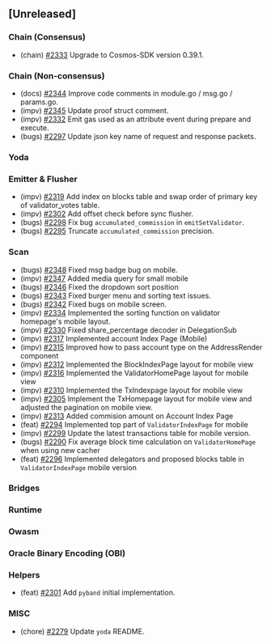 <!--
(feat): New feature
(impv): Improvement / Enhancement
(docs): Documentation
(bugs): Bug fixes
(chore): Chore/cleanup work
-->

## [Unreleased]

### Chain (Consensus)

- (chain) [\#2333](https://github.com/bandprotocol/bandchain/pull/2333) Upgrade to Cosmos-SDK version 0.39.1.

### Chain (Non-consensus)

- (docs) [\#2344](https://github.com/bandprotocol/bandchain/pull/2344) Improve code comments in module.go / msg.go / params.go.
- (impv) [\#2345](https://github.com/bandprotocol/bandchain/pull/2345) Update proof struct comment.
- (impv) [\#2332](https://github.com/bandprotocol/bandchain/pull/2232) Emit gas used as an attribute event during prepare and execute.
- (bugs) [\#2297](https://github.com/bandprotocol/bandchain/pull/2297) Update json key name of request and response packets.

### Yoda

### Emitter & Flusher

- (impv) [\#2319](https://github.com/bandprotocol/bandchain/pull/2319) Add index on blocks table and swap order of primary key of validator_votes table.
- (impv) [\#2302](https://github.com/bandprotocol/bandchain/pull/2302) Add offset check before sync flusher.
- (bugs) [\#2298](https://github.com/bandprotocol/bandchain/pull/2298) Fix bug `accumulated_commission` in `emitSetValidator`.
- (bugs) [\#2295](https://github.com/bandprotocol/bandchain/pull/2295) Truncate `accumulated_commission` precision.

### Scan

- (bugs) [\#2348](https://github.com/bandprotocol/bandchain/pull/2348) Fixed msg badge bug on mobile.
- (impv) [\#2347](https://github.com/bandprotocol/bandchain/pull/2347) Added media query for small mobile
- (bugs) [\#2346](https://github.com/bandprotocol/bandchain/pull/2346) Fixed the dropdown sort position
- (bugs) [\#2343](https://github.com/bandprotocol/bandchain/pull/2343) Fixed burger menu and sorting text issues.
- (bugs) [\#2342](https://github.com/bandprotocol/bandchain/pull/2342) Fixed bugs on mobile screen.
- (impv) [\#2334](https://github.com/bandprotocol/bandchain/pull/2334) Implemented the sorting function on validator homepage's mobile layout.
- (impv) [\#2330](https://github.com/bandprotocol/bandchain/pull/2330) Fixed share_percentage decoder in DelegationSub
- (impv) [\#2317](https://github.com/bandprotocol/bandchain/pull/2317) Implemented account Index Page (Mobile)
- (impv) [\#2315](https://github.com/bandprotocol/bandchain/pull/2315) Improved how to pass account type on the AddressRender component
- (impv) [\#2312](https://github.com/bandprotocol/bandchain/pull/2312) Implemented the BlockIndexPage layout for mobile view
- (impv) [\#2316](https://github.com/bandprotocol/bandchain/pull/2316) Implemented the ValidatorHomePage layout for mobile view
- (impv) [\#2310](https://github.com/bandprotocol/bandchain/pull/2310) Implemented the TxIndexpage layout for mobile view
- (impv) [\#2305](https://github.com/bandprotocol/bandchain/pull/2305) Implement the TxHomepage layout for mobile view and adjusted the pagination on mobile view.
- (impv) [\#2313](https://github.com/bandprotocol/bandchain/pull/2313) Added commision amount on Account Index Page
- (feat) [\#2294](https://github.com/bandprotocol/bandchain/pull/2294) Implemented top part of `ValidatorIndexPage` for mobile
- (impv) [\#2299](https://github.com/bandprotocol/bandchain/pull/2299) Update the latest transactions table for mobile version.
- (bugs) [\#2290](https://github.com/bandprotocol/bandchain/pull/2290) Fix average block time calculation on `ValidatorHomePage` when using new cacher
- (feat) [\#2296](https://github.com/bandprotocol/bandchain/pull/2296) Implemented delegators and proposed blocks table in `ValidatorIndexPage` mobile version

### Bridges

### Runtime

### Owasm

### Oracle Binary Encoding (OBI)

### Helpers

- (feat) [\#2301](https://github.com/bandprotocol/bandchain/pull/2301) Add `pyband` initial implementation.

### MISC

- (chore) [\#2279](https://github.com/bandprotocol/bandchain/pull/2279) Update `yoda` README.
